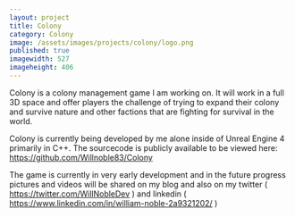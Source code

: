 ```yaml
---
layout: project
title: Colony
category: Colony
image: /assets/images/projects/colony/logo.png
published: true
imagewidth: 527
imageheight: 406
---
```


Colony is a colony management game I am working on. It will work in a full 3D space and offer players the challenge of trying to expand their colony and survive nature and other factions that are fighting for survival in the world.

Colony is currently being developed by me alone inside of Unreal Engine 4 primarily in C++. The sourcecode is publicly available to be viewed here: https://github.com/Willnoble83/Colony

The game is currently in very early development and in the future progress pictures and videos will be shared on my blog and also on my twitter ( https://twitter.com/WillNobleDev ) and linkedin ( https://www.linkedin.com/in/william-noble-2a9321202/ )


